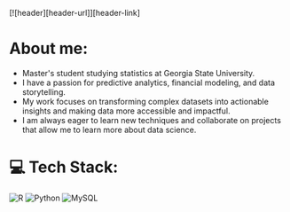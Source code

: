 [![header][header-url]][header-link]
# About me:
* Master's student studying statistics at Georgia State University.<br>
* I have a passion for predictive analytics, financial modeling, and data storytelling. <br>
* My work focuses on transforming complex datasets into actionable insights and making data more accessible and impactful. <br>
* I am always eager to learn new techniques and collaborate on projects that allow me to learn more about data science.


# 💻 Tech Stack:
![R](https://img.shields.io/badge/r-%23276DC3.svg?style=for-the-badge&logo=r&logoColor=white) ![Python](https://img.shields.io/badge/python-3670A0?style=for-the-badge&logo=python&logoColor=ffdd54) ![MySQL](https://img.shields.io/badge/mysql-4479A1.svg?style=for-the-badge&logo=mysql&logoColor=white)

